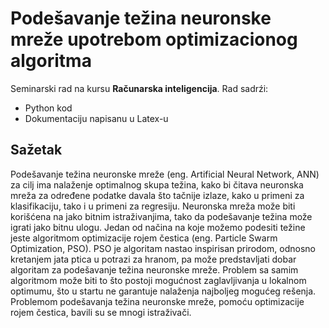 # Podešavanje težina neuronske mreže upotrebom optimizacionog algoritma
Seminarski rad na kursu **Računarska inteligencija**. 
Rad sadrźi:
- Python kod 
- Dokumentaciju napisanu u Latex-u

## Sažetak
Podešavanje težina neuronske mreže (eng. Artificial Neural Network, ANN) za cilj ima nalaženje optimalnog skupa težina, kako bi čitava neuronska mreža za određene podatke davala što
tačnije izlaze, kako u primeni za klasifikaciju, tako i u primeni za regresiju. Neuronska mreža može biti korišćena na jako
bitnim istraživanjima, tako da podešavanje težina može igrati jako bitnu ulogu. Jedan od načina na koje možemo podesiti težine jeste algoritmom optimizacije rojem čestica (eng.
Particle Swarm Optimization, PSO). PSO je algoritam nastao inspirisan prirodom, odnosno kretanjem jata ptica u potrazi za hranom, pa može predstavljati dobar algoritam za
podešavanje težina neuronske mreže. Problem sa samim algoritmom može biti to što postoji mogućnost zaglavljivanja u lokalnom optimumu, što u startu ne garantuje nalaženja najboljeg mogućeg
rešenja. Problemom podešavanja težina neuronske mreže, pomoću optimizacije rojem čestica, bavili su se mnogi istraživači.


